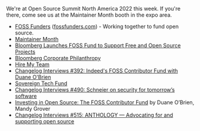 We're at Open Source Summit North America 2022 this week. If you're there, come see us at the Maintainer Month booth in the expo area.

- [FOSS Funders](https://fossfunders.com) ([fossfunders.com](https://fossfunders.com)) - Working together to fund open source.
- [Maintainer Month](https://maintainermonth.github.com)
- [Bloomberg Launches FOSS Fund to Support Free and Open Source Projects](https://www.bloomberg.com/company/stories/bloomberg-ospo-launches-foss-contributor-fund/)
- [Bloomberg Corporate Philanthropy](https://www.bloomberg.org/corporate-philanthropy/)
- [Hire My Team](https://www.duaneobrien.com/hire-my-team/)
- [Changelog Interviews #392: Indeed's FOSS Contributor Fund with Duane O'Brien](https://changelog.com/podcast/392)
- [Sovereign Tech Fund](https://sovereigntechfund.de/en/)
- [Changelog Interviews #490: Schneier on security for tomorrow’s software](https://changelog.com/podcast/490)
- [Investing in Open Source: The FOSS Contributor Fund](https://github.com/indeedeng/FOSS-Contributor-Fund/blob/main/Investing_in_Open_Source-FOSS_Contributor_Fund.pdf) by Duane O’Brien, Mandy Grover
- [Changelog Interviews #515: ANTHOLOGY — Advocating for and supporting open source](https://changelog.com/podcast/515)